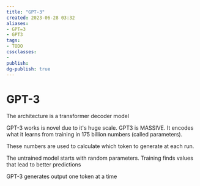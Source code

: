 ```yaml
---
title: "GPT-3"
created: 2023-06-28 03:32
aliases: 
- GPT=3
- GPT3
tags:
- TODO
cssclasses:
- 
publish:
dg-publish: true
---
```


<!-- 
tags: 
-->

<!--internal
parent:: [[notes/20230628031147 Generative Pretrained Transformer (GPT)|GPT]]
child:: [[]]
related:: [[]]
-->

<!--external
- [ ] [How GPT3 Works - Visualizations and Animations](https://jalammar.github.io/how-gpt3-works-visualizations-animations/)
-->

# GPT-3

The architecture is a transformer decoder model

GPT-3 works is novel due to it's huge scale. GPT3 is MASSIVE. It encodes what it learns from training in 175 billion numbers (called parameters). 

These numbers are used to calculate which token to generate at each run.

The untrained model starts with random parameters. Training finds values that lead to better predictions

GPT-3 generates output one token at a time
